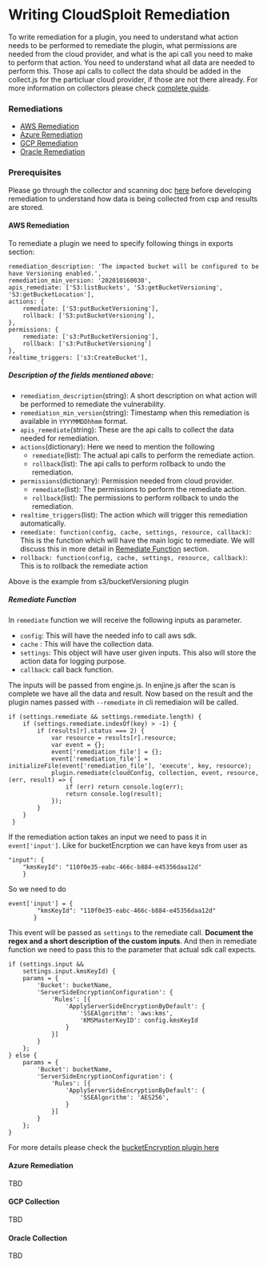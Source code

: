 # Writing CloudSploit Remediation
To write remediation for a plugin, you need to understand what action needs to be performed to remediate the plugin, what permissions are needed from the cloud provider, and what is the api call you need to make to perform that action. You need to understand what all data are needed to perform this. Those api calls to collect the data should be added in the collect.js for the particluar cloud provider, if those are not there already. For more information on collectors please check [complete guide](docs/writing-plugins.md).
### Remediations

* [AWS Remediation](#aws-remediation)
* [Azure Remediation](#azure-remediation)
* [GCP Remediation](#gcp-remediation)
* [Oracle Remediation](#oracle-remediation)

### Prerequisites
Please go through the collector and scanning doc [here](docs/writing-plugins.md) before developing remediation to understand how data is being collected from csp and results are stored.

#### AWS Remediation
To remediate a plugin we need to specify following things in exports section:
```
remediation_description: 'The impacted bucket will be configured to be have Versioning enabled.',
remediation_min_version: '202010160030',
apis_remediate: ['S3:listBuckets', 'S3:getBucketVersioning', 'S3:getBucketLocation'],
actions: {
    remediate: ['S3:putBucketVersioning'],
    rollback: ['S3:putBucketVersioning'],
},
permissions: {
    remediate: ['s3:PutBucketVersioning'],
    rollback: ['s3:PutBucketVersioning']
},
realtime_triggers: ['s3:CreateBucket'],
```
##### Description of the fields mentioned above:
* ```remediation_description```(string): A short description on what action will be performed to remediate the vulnerability.
* ```remediation_min_version```(string): Timestamp when this remediation is available in `YYYYMMDDhhmm` format.
* ```apis_remediate```(string): These are the api calls to collect the data needed for remediation.
* ```actions```(dictionary): Here we need to mention the following
    * ```remediate```(list): The actual api calls to perform the remediate action.
    * ```rollback```(list): The api calls to perform rollback to undo the remediation.
* ```permissions```(dictionary): Permission needed from cloud provider.
    * ```remediate```(list): The permissions to perform the remediate action.
    * ```rollback```(list): The permissions to perform rollback to undo the remediation.
* ```realtime_triggers```(list):  The action which will trigger this remediation automatically. 
* ```remediate: function(config, cache, settings, resource, callback)```: This is the function which will have the main logic to remediate. We will discuss this in more detail in [Remediate Function](#remediate-function) section.
* ```rollback: function(config, cache, settings, resource, callback)```: This is to rollback the remediate action

Above is the example from s3/bucketVersioning plugin
##### Remediate Function
In ```remediate``` function we will receive the following inputs as parameter.
* ```config```: This will have the needed info to call aws sdk.
* ```cache``` : This will have the collection data.
* ```settings```: This object will have user given inputs. This also will store the action data for logging purpose.
* ```callback```: call back function.

The inputs will be passed from engine.js. In enjine.js after the scan is complete we have all the data and result.
Now based on the result and the plugin names passed with ```--remediate``` in cli remediaion will be called.

```
if (settings.remediate && settings.remediate.length) {
    if (settings.remediate.indexOf(key) > -1) {
        if (results[r].status === 2) {
            var resource = results[r].resource;
            var event = {};
            event['remediation_file'] = {};
            event['remediation_file'] = initializeFile(event['remediation_file'], 'execute', key, resource);
            plugin.remediate(cloudConfig, collection, event, resource, (err, result) => {
                if (err) return console.log(err);
                return console.log(result);
            });
        }
    }
 }
```
If the remediation action takes an input we need to pass it in ```event['input']```. Like for bucketEncrption we can have keys from user as

```
"input": {
    "kmsKeyId": "110f0e35-eabc-466c-b884-e45356daa12d"
    }
```
So we need to do 
```
event['input'] = {
        "kmsKeyId": "110f0e35-eabc-466c-b884-e45356daa12d"
       }
```
This event will be passed as ```settings``` to the remediate call. **Document the regex and a short description of the custom inputs**.
And then in remediate function we need to pass this to the parameter that actual sdk call expects.

```
if (settings.input &&
    settings.input.kmsKeyId) {
    params = {
        'Bucket': bucketName,
        'ServerSideEncryptionConfiguration': {
            'Rules': [{
                'ApplyServerSideEncryptionByDefault': {
                    'SSEAlgorithm': 'aws:kms',
                    'KMSMasterKeyID': config.kmsKeyId
                }
            }]
        }
    };
} else {
    params = {
        'Bucket': bucketName,
        'ServerSideEncryptionConfiguration': {
            'Rules': [{
                'ApplyServerSideEncryptionByDefault': {
                    'SSEAlgorithm': 'AES256',
                }
            }]
        }
    };
}
```
For more details please check the [bucketEncryption plugin here](https://github.com/khulnasoft/cloudsploit/blob/master/plugins/aws/s3/bucketEncryption.js)
#### Azure Remediation

TBD

#### GCP Collection

TBD

#### Oracle Collection

TBD
 